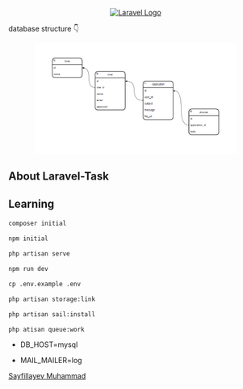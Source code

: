 <p align="center">
<a href="https://laravel.com" target="_blank">
<img src="https://raw.githubusercontent.com/laravel/art/master/logo-lockup/5%20SVG/2%20CMYK/1%20Full%20Color/laravel-logolockup-cmyk-red.svg" width="400" alt="Laravel Logo"></a>
</p>
database structure 👇
<p align="center">

<img src="./public/database.png" width="400" alt="models">
</p>

<!-- ctrl+ shift + v -->

## About Laravel-Task

## Learning

```
composer initial
```

```
npm initial
```

```
php artisan serve
```

```
npm run dev
```

```
cp .env.example .env
```

```
php artisan storage:link
```

```
php artisan sail:install
```

```
php atisan queue:work
```

-   DB_HOST=mysql

-   MAIL_MAILER=log

<a href="https://t.me//Sayfillayev_dev">Sayfillayev Muhammad</a>
